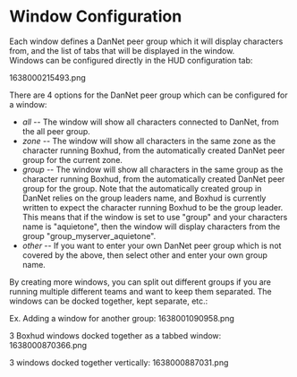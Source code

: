 # Window Configuration

Each window defines a DanNet peer group which it will display characters from, and the list of tabs that will be displayed in the window.  
Windows can be configured directly in the HUD configuration tab:

1638000215493.png


There are 4 options for the DanNet peer group which can be configured for a window:  
- *all* -- The window will show all characters connected to DanNet, from the all peer group.
- *zone* -- The window will show all characters in the same zone as the character running Boxhud, from the automatically created DanNet peer group for the current zone.
- *group* -- The window will show all characters in the same group as the character running Boxhud, from the automatically created DanNet peer group for the group. Note that the automatically created group in DanNet relies on the group leaders name, and Boxhud is currently written to expect the character running Boxhud to be the group leader. This means that if the window is set to use "group" and your characters name is "aquietone", then the window will display characters from the group "group_myserver_aquietone".
- *other* -- If you want to enter your own DanNet peer group which is not covered by the above, then select other and enter your own group name.


By creating more windows, you can split out different groups if you are running multiple different teams and want to keep them separated. The windows can be docked together, kept separate, etc.:

Ex. Adding a window for another group:
1638001090958.png


3 Boxhud windows docked together as a tabbed window:
1638000870366.png


3 windows docked together vertically:
1638000887031.png 